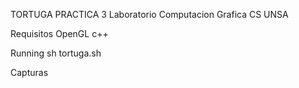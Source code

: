 TORTUGA PRACTICA 3 Laboratorio Computacion Grafica CS UNSA

Requisitos
    OpenGL
    c++

Running
    sh tortuga.sh
    
Capturas
    
